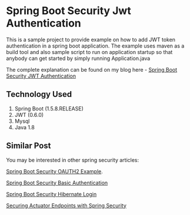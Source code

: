 # Spring Boot Security Jwt Authentication

This is a sample project to provide example on how to add JWT token authentication in a spring boot application.
The example uses maven as a build tool and also sample script to run on application startup so that anybody can get started by simply running Application.java
 
The complete explanation can be found on my blog here - [Spring Boot Security JWT Authentication](http://www.ultech.com/spring-security/spring-boot-jwt-auth)
## Technology Used

 1. Spring Boot (1.5.8.RELEASE)
 2.  JWT (0.6.0)
 3.  Mysql
 4. Java 1.8
## Similar Post

You may be interested in other spring security articles:

[Spring Boot Security OAUTH2 Example](http://www.ultech.com/spring-security/spring-boot-security-oauth2-example).

[Spring Boot Security Basic Authentication](http://www.ultech.com/spring-security/spring-boot-security-rest-basic-authentication)

[Spring Boot Security Hibernate Login](http://www.ultech.com/spring-security/spring-boot-security-hibernate-login-example)

[Securing Actuator Endpoints with Spring Security](http://www.ultech.com/spring-security/securing-spring-boot-actuator-endpoints-with-spring-security)
